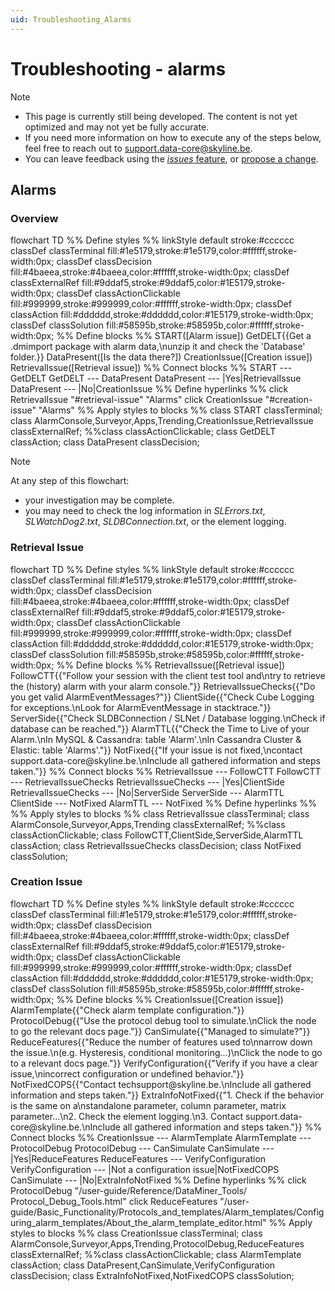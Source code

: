 ```yaml
---
uid: Troubleshooting_Alarms
---
```


# Troubleshooting - alarms

> [!NOTE]
>
> - This page is currently still being developed. The content is not yet optimized and may not yet be fully accurate.
> - If you need more information on how to execute any of the steps below, feel free to reach out to [support.data-core@skyline.be](mailto:support.data-core@skyline.be).
> - You can leave feedback using the [*issues* feature](xref:contributing#reporting-an-issue), or [propose a change](xref:contributing).

## Alarms

### Overview

<div class="mermaid">
flowchart TD
%% Define styles %%
linkStyle default stroke:#cccccc
classDef classTerminal fill:#1e5179,stroke:#1e5179,color:#ffffff,stroke-width:0px;
classDef classDecision fill:#4baeea,stroke:#4baeea,color:#ffffff,stroke-width:0px;
classDef classExternalRef fill:#9ddaf5,stroke:#9ddaf5,color:#1E5179,stroke-width:0px;
classDef classActionClickable fill:#999999,stroke:#999999,color:#ffffff,stroke-width:0px;
classDef classAction fill:#dddddd,stroke:#dddddd,color:#1E5179,stroke-width:0px;
classDef classSolution fill:#58595b,stroke:#58595b,color:#ffffff,stroke-width:0px;
%% Define blocks %%
START([Alarm issue])
GetDELT{{Get a .dmimport package with alarm data,\nunzip it and check the 'Database' folder.}}
DataPresent([Is the data there?])
CreationIssue([Creation issue])
RetrievalIssue([Retrieval issue])
%% Connect blocks %%
START --- GetDELT
GetDELT --- DataPresent
DataPresent --- |Yes|RetrievalIssue
DataPresent --- |No|CreationIssue
%% Define hyperlinks %%
click RetrievalIssue "#retrieval-issue" "Alarms"
click CreationIssue "#creation-issue" "Alarms"
%% Apply styles to blocks %%
class START classTerminal;
class AlarmConsole,Surveyor,Apps,Trending,CreationIssue,RetrievalIssue classExternalRef;
%%class classActionClickable;
class GetDELT classAction;
class DataPresent classDecision;
</div>

> [!NOTE]
>
> At any step of this flowchart:
>
> - your investigation may be complete.
> - you may need to check the log information in *SLErrors.txt*, *SLWatchDog2.txt*, *SLDBConnection.txt*, or the element logging.

### Retrieval Issue

<div class="mermaid">
flowchart TD
%% Define styles %%
linkStyle default stroke:#cccccc
classDef classTerminal fill:#1e5179,stroke:#1e5179,color:#ffffff,stroke-width:0px;
classDef classDecision fill:#4baeea,stroke:#4baeea,color:#ffffff,stroke-width:0px;
classDef classExternalRef fill:#9ddaf5,stroke:#9ddaf5,color:#1E5179,stroke-width:0px;
classDef classActionClickable fill:#999999,stroke:#999999,color:#ffffff,stroke-width:0px;
classDef classAction fill:#dddddd,stroke:#dddddd,color:#1E5179,stroke-width:0px;
classDef classSolution fill:#58595b,stroke:#58595b,color:#ffffff,stroke-width:0px;
%% Define blocks %%
RetrievalIssue([Retrieval issue])
FollowCTT{{"Follow your session with the client test tool and\ntry to retrieve the (history) alarm with your alarm console."}}
RetrievalIssueChecks{{"Do you get valid AlarmEventMessages?"}}
ClientSide{{"Check Cube Logging for exceptions.\nLook for AlarmEventMessage in stacktrace."}}
ServerSide{{"Check SLDBConnection / SLNet / Database logging.\nCheck if database can be reached."}}
AlarmTTL{{"Check the Time to Live of your Alarm.\nIn MySQL & Cassandra: table 'Alarm'.\nIn Cassandra Cluster & Elastic: table 'Alarms'."}}
NotFixed{{"If your issue is not fixed,\ncontact support.data-core@skyline.be.\nInclude all gathered information and steps taken."}}
%% Connect blocks %%
RetrievalIssue --- FollowCTT
FollowCTT --- RetrievalIssueChecks
RetrievalIssueChecks --- |Yes|ClientSide
RetrievalIssueChecks --- |No|ServerSide
ServerSide --- AlarmTTL
ClientSide --- NotFixed
AlarmTTL --- NotFixed
%% Define hyperlinks %%
%% Apply styles to blocks %%
class RetrievalIssue classTerminal;
class AlarmConsole,Surveyor,Apps,Trending classExternalRef;
%%class classActionClickable;
class FollowCTT,ClientSide,ServerSide,AlarmTTL classAction;
class RetrievalIssueChecks classDecision;
class NotFixed classSolution;
</div>

### Creation Issue

<div class="mermaid">
flowchart TD
%% Define styles %%
linkStyle default stroke:#cccccc
classDef classTerminal fill:#1e5179,stroke:#1e5179,color:#ffffff,stroke-width:0px;
classDef classDecision fill:#4baeea,stroke:#4baeea,color:#ffffff,stroke-width:0px;
classDef classExternalRef fill:#9ddaf5,stroke:#9ddaf5,color:#1E5179,stroke-width:0px;
classDef classActionClickable fill:#999999,stroke:#999999,color:#ffffff,stroke-width:0px;
classDef classAction fill:#dddddd,stroke:#dddddd,color:#1E5179,stroke-width:0px;
classDef classSolution fill:#58595b,stroke:#58595b,color:#ffffff,stroke-width:0px;
%% Define blocks %%
CreationIssue([Creation issue])
AlarmTemplate{{"Check alarm template configuration."}}
ProtocolDebug{{"Use the protocol debug tool to simulate.\nClick the node to go the relevant docs page."}}
CanSimulate{{"Managed to simulate?"}}
ReduceFeatures{{"Reduce the number of features used to\nnarrow down the issue.\n(e.g. Hysteresis, conditional monitoring...)\nClick the node to go to a relevant docs page."}}
VerifyConfiguration{{"Verify if you have a clear issue,\nincorrect configuration or undefined behavior."}}
NotFixedCOPS{{"Contact techsupport@skyline.be.\nInclude all gathered information and steps taken."}}
ExtraInfoNotFixed{{"1. Check if the behavior is the same on a\nstandalone parameter, column parameter, matrix parameter...\n2. Check the element logging.\n3. Contact support.data-core@skyline.be.\nInclude all gathered information and steps taken."}}
%% Connect blocks %%
CreationIssue --- AlarmTemplate
AlarmTemplate --- ProtocolDebug
ProtocolDebug --- CanSimulate
CanSimulate --- |Yes|ReduceFeatures
ReduceFeatures --- VerifyConfiguration
VerifyConfiguration --- |Not a configuration issue|NotFixedCOPS
CanSimulate --- |No|ExtraInfoNotFixed
%% Define hyperlinks %%
click ProtocolDebug "/user-guide/Reference/DataMiner_Tools/
Protocol_Debug_Tools.html"
click ReduceFeatures "/user-guide/Basic_Functionality/Protocols_and_templates/Alarm_templates/Configuring_alarm_templates/About_the_alarm_template_editor.html"
%% Apply styles to blocks %%
class CreationIssue classTerminal;
class AlarmConsole,Surveyor,Apps,Trending,ProtocolDebug,ReduceFeatures classExternalRef;
%%class classActionClickable;
class AlarmTemplate classAction;
class DataPresent,CanSimulate,VerifyConfiguration classDecision;
class ExtraInfoNotFixed,NotFixedCOPS classSolution;
</div>
